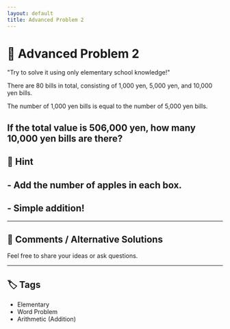 ```yaml
---
layout: default
title: Advanced Problem 2
---
```


# 🧮 Advanced Problem 2

"Try to solve it using only elementary school knowledge!"

There are 80 bills in total, consisting of 1,000 yen, 5,000 yen, and 10,000 yen bills.

The number of 1,000 yen bills is equal to the number of 5,000 yen bills.

If the total value is 506,000 yen,
how many 10,000 yen bills are there?
---

## 📝 Hint

## - Add the number of apples in each box.
## - Simple addition!

---

## 💬 Comments / Alternative Solutions

Feel free to share your ideas or ask questions.

---

## 🏷 Tags

- Elementary 
- Word Problem  
- Arithmetic (Addition)
